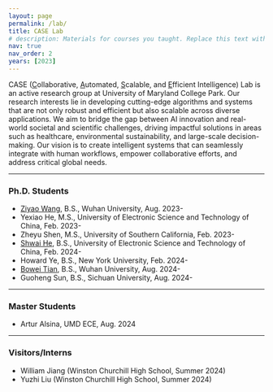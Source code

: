 ```yaml
---
layout: page
permalink: /lab/
title: CASE Lab
# description: Materials for courses you taught. Replace this text with your description.
nav: true
nav_order: 2
years: [2023]
---
```

CASE (<u>C</u>ollaborative, <u>A</u>utomated, <u>S</u>calable, and <u>E</u>fficient Intelligence) Lab is an active research group at University of Maryland College Park. Our research interests lie in developing cutting-edge algorithms and systems that are not only robust and efficient but also scalable across diverse applications. We aim to bridge the gap between AI innovation and real-world societal and scientific challenges, driving impactful solutions in areas such as healthcare, environmental sustainability, and large-scale decision-making. Our vision is to create intelligent systems that can seamlessly integrate with human workflows, empower collaborative efforts, and address critical global needs.

---
### Ph.D. Students
- [Ziyao Wang](https://ziyaow-about.netlify.app/), B.S., Wuhan University, Aug. 2023-
- Yexiao He, M.S., University of Electronic Science and Technology of China, Feb. 2023-
- Zheyu Shen, M.S., University of Southern California, Feb. 2023-
- [Shwai He](https://shwai-he.github.io/), B.S., University of Electronic Science and Technology of China, Feb. 2024-
- Howard Ye, B.S., New York University, Feb. 2024-
- [Bowei Tian](https://bowei.netlify.app/), B.S., Wuhan University, Aug. 2024-
- Guoheng Sun, B.S., Sichuan University, Aug. 2024-

---
### Master Students
- Artur Alsina, UMD ECE, Aug. 2024

---
### Visitors/Interns
- William Jiang (Winston Churchill High School, Summer 2024)
- Yuzhi Liu (Winston Churchill High School, Summer 2024)